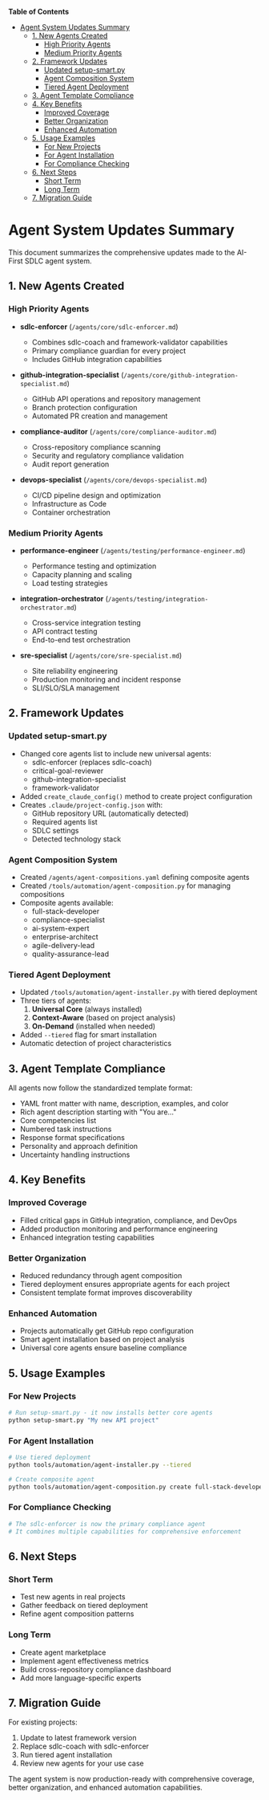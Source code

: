 <!-- START doctoc generated TOC please keep comment here to allow auto update -->
<!-- DON'T EDIT THIS SECTION, INSTEAD RE-RUN doctoc TO UPDATE -->
**Table of Contents**

- [Agent System Updates Summary](#agent-system-updates-summary)
  - [1. New Agents Created](#1-new-agents-created)
    - [High Priority Agents](#high-priority-agents)
    - [Medium Priority Agents](#medium-priority-agents)
  - [2. Framework Updates](#2-framework-updates)
    - [Updated setup-smart.py](#updated-setup-smartpy)
    - [Agent Composition System](#agent-composition-system)
    - [Tiered Agent Deployment](#tiered-agent-deployment)
  - [3. Agent Template Compliance](#3-agent-template-compliance)
  - [4. Key Benefits](#4-key-benefits)
    - [Improved Coverage](#improved-coverage)
    - [Better Organization](#better-organization)
    - [Enhanced Automation](#enhanced-automation)
  - [5. Usage Examples](#5-usage-examples)
    - [For New Projects](#for-new-projects)
    - [For Agent Installation](#for-agent-installation)
    - [For Compliance Checking](#for-compliance-checking)
  - [6. Next Steps](#6-next-steps)
    - [Short Term](#short-term)
    - [Long Term](#long-term)
  - [7. Migration Guide](#7-migration-guide)

<!-- END doctoc generated TOC please keep comment here to allow auto update -->

# Agent System Updates Summary

This document summarizes the comprehensive updates made to the AI-First SDLC agent system.

## 1. New Agents Created

### High Priority Agents
- **sdlc-enforcer** (`/agents/core/sdlc-enforcer.md`)
  - Combines sdlc-coach and framework-validator capabilities
  - Primary compliance guardian for every project
  - Includes GitHub integration capabilities

- **github-integration-specialist** (`/agents/core/github-integration-specialist.md`)
  - GitHub API operations and repository management
  - Branch protection configuration
  - Automated PR creation and management

- **compliance-auditor** (`/agents/core/compliance-auditor.md`)
  - Cross-repository compliance scanning
  - Security and regulatory compliance validation
  - Audit report generation

- **devops-specialist** (`/agents/core/devops-specialist.md`)
  - CI/CD pipeline design and optimization
  - Infrastructure as Code
  - Container orchestration

### Medium Priority Agents
- **performance-engineer** (`/agents/testing/performance-engineer.md`)
  - Performance testing and optimization
  - Capacity planning and scaling
  - Load testing strategies

- **integration-orchestrator** (`/agents/testing/integration-orchestrator.md`)
  - Cross-service integration testing
  - API contract testing
  - End-to-end test orchestration

- **sre-specialist** (`/agents/core/sre-specialist.md`)
  - Site reliability engineering
  - Production monitoring and incident response
  - SLI/SLO/SLA management

## 2. Framework Updates

### Updated setup-smart.py
- Changed core agents list to include new universal agents:
  - sdlc-enforcer (replaces sdlc-coach)
  - critical-goal-reviewer
  - github-integration-specialist
  - framework-validator
- Added `create_claude_config()` method to create project configuration
- Creates `.claude/project-config.json` with:
  - GitHub repository URL (automatically detected)
  - Required agents list
  - SDLC settings
  - Detected technology stack

### Agent Composition System
- Created `/agents/agent-compositions.yaml` defining composite agents
- Created `/tools/automation/agent-composition.py` for managing compositions
- Composite agents available:
  - full-stack-developer
  - compliance-specialist
  - ai-system-expert
  - enterprise-architect
  - agile-delivery-lead
  - quality-assurance-lead

### Tiered Agent Deployment
- Updated `/tools/automation/agent-installer.py` with tiered deployment
- Three tiers of agents:
  1. **Universal Core** (always installed)
  2. **Context-Aware** (based on project analysis)
  3. **On-Demand** (installed when needed)
- Added `--tiered` flag for smart installation
- Automatic detection of project characteristics

## 3. Agent Template Compliance

All agents now follow the standardized template format:
- YAML front matter with name, description, examples, and color
- Rich agent description starting with "You are..."
- Core competencies list
- Numbered task instructions
- Response format specifications
- Personality and approach definition
- Uncertainty handling instructions

## 4. Key Benefits

### Improved Coverage
- Filled critical gaps in GitHub integration, compliance, and DevOps
- Added production monitoring and performance engineering
- Enhanced integration testing capabilities

### Better Organization
- Reduced redundancy through agent composition
- Tiered deployment ensures appropriate agents for each project
- Consistent template format improves discoverability

### Enhanced Automation
- Projects automatically get GitHub repo configuration
- Smart agent installation based on project analysis
- Universal core agents ensure baseline compliance

## 5. Usage Examples

### For New Projects
```bash
# Run setup-smart.py - it now installs better core agents
python setup-smart.py "My new API project"
```

### For Agent Installation
```bash
# Use tiered deployment
python tools/automation/agent-installer.py --tiered

# Create composite agent
python tools/automation/agent-composition.py create full-stack-developer
```

### For Compliance Checking
```bash
# The sdlc-enforcer is now the primary compliance agent
# It combines multiple capabilities for comprehensive enforcement
```

## 6. Next Steps

### Short Term
- Test new agents in real projects
- Gather feedback on tiered deployment
- Refine agent composition patterns

### Long Term
- Create agent marketplace
- Implement agent effectiveness metrics
- Build cross-repository compliance dashboard
- Add more language-specific experts

## 7. Migration Guide

For existing projects:
1. Update to latest framework version
2. Replace sdlc-coach with sdlc-enforcer
3. Run tiered agent installation
4. Review new agents for your use case

The agent system is now production-ready with comprehensive coverage, better organization, and enhanced automation capabilities.
